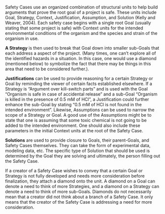 Safety Cases use an organized combination of structural units to help build arguments that prove the root goal of a project is safe. These units include Goal, Strategy, Context, Justification, Assumption, and Solution (Kelly and Weaver, 2004). Each safety case begins with a single root Goal (usually stating that some project is safe) with Context units for the intended environmental conditions of the organism and the species and strain of the organism in use.

**A Strategy** is then used to break that Goal down into smaller sub-Goals that each address a aspect of the project. (Many times, one can’t explore all of the identified hazards in a situation. In this case, one would use a diamond (mentioned below) to symbolize the fact that there may be things in this area that need to be considered further.).

**Justifications** can be used to provide reasoning for a certain Strategy or Goal by reminding the viewer of certain facts established elsewhere. If a Strategy is “Argument over kill-switch parts” and is used with the Goal “Organism is safe in case of accidental release” and a sub-Goal “Organism is killed in the presence of 0.5 mM of HCl”, a Justification could further enhance the sub-Goal by stating “0.5 mM of HCl is not found in the intended environment”. Likewise, Assumptions can be used to narrow the scope of a Strategy or Goal. A good use of the Assumptions might be to state that one is assuming that some toxic chemical is not going to be added to the intended environment. One should also include these parameters in the initial Context units at the root of the Safety Case.

**Solutions** are used to provide closure to Goals, their parent-Goals, and Safety Cases themselves. They can take the form of experimental data, modeling data, etc. The specific type of Solution that should be used is determined by the Goal they are solving and ultimately, the person filling out the Safety Case.

If a creator of a Safety Case wishes to convey that a certain Goal or Strategy is not fully developed and needs more consideration before finalization, they attach a diamond onto the unit. A diamond on a Goal can denote a need to think of more Strategies, and a diamond on a Strategy can denote a need to think of more sub-Goals. Diamonds do not necessarily mean that a creator did not think about a branch of a Safety Case. It only means that the creator of the Safety Case is addressing a need for more consideration.